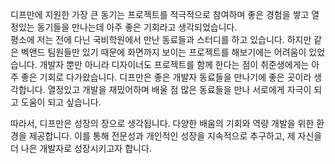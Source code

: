 디프만에 지원한 가장 큰 동기는 프로젝트를 적극적으로 참여하며 좋은 경험을 쌓고 열정있는 동기들을 만나는데 아주 좋은 기회라고 생각되었습니다.  
평소에 저는 전에 다닌 국비학원에서 만난 동료들과 스터디를 하고 있습니다. 하지만 같은 벡앤드 팀원들만 있기 때문에 화면까지 보이는 프로젝트를 해보기에는 어려움이 있었습니다. 개발자 뿐만 아니라 디자이너도 프로젝트를 함께 한다는 점이 취준생에게는 아주 좋은 기회로 다가왔습니다. 
디프만은 좋은 개발자 동료들을 만나기에 좋은 곳이라 생각합니다. 열정있고 개발을 재밌어하며 배울 점 많은 동료들을 만나 서로에게 자극이 되고 도움이 되고 싶습니다. 

따라서, 디프만은 성장의 장으로 생각됩니다. 다양한 배움의 기회와 역량 개발을 위한 환경을 제공합니다. 이를 통해 전문성과 개인적인 성장을 지속적으로 추구하고, 제 자신을 더 나은 개발자로 성장시키고자 합니다.